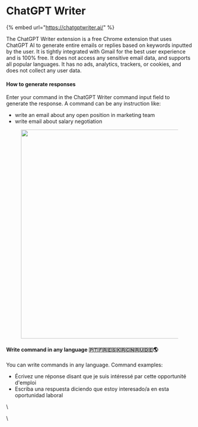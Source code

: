 # ChatGPT Writer

{% embed url="https://chatgptwriter.ai/" %}

The ChatGPT Writer extension is a free Chrome extension that uses ChatGPT AI to generate entire emails or replies based on keywords inputted by the user. It is tightly integrated with Gmail for the best user experience and is 100% free. It does not access any sensitive email data, and supports all popular languages. It has no ads, analytics, trackers, or cookies, and does not collect any user data.

#### How to generate responses <a href="#how-to-use" id="how-to-use"></a>

Enter your command in the ChatGPT Writer command input field to generate the response. A command can be any instruction like:

* write an email about any open position in marketing team
* write email about salary negotiation

<figure><img src="https://chatgptwriter.ai/_next/image?url=%2F_next%2Fstatic%2Fmedia%2Fenter_command.cc368f2a.jpg&#x26;w=1920&#x26;q=75" alt="" width="563"><figcaption></figcaption></figure>

#### Write command in any language 🇵🇹🇫🇷🇪🇸🇰🇷🇨🇳🇷🇺🇩🇪🌎

You can write commands in any language. Command examples:

* Écrivez une réponse disant que je suis intéressé par cette opportunité d'emploi
* Escriba una respuesta diciendo que estoy interesado/a en esta oportunidad laboral

\


\
